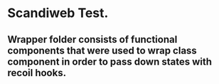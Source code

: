 # Scandiweb Test.

## Wrapper folder consists of functional components that were used to wrap class component in order to pass down states with recoil hooks.